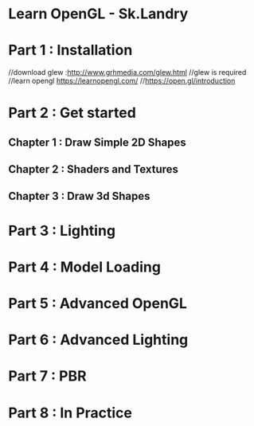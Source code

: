 # Learn OpenGL - Sk.Landry

# Part 1 : Installation

//download glew :http://www.grhmedia.com/glew.html
//glew is required
//learn opengl https://learnopengl.com/
//https://open.gl/introduction

# Part 2 : Get started
	
## Chapter 1 : Draw Simple 2D Shapes
## Chapter 2 : Shaders and Textures
## Chapter 3 : Draw 3d Shapes


# Part 3 : Lighting


# Part 4 : Model Loading


# Part 5 : Advanced OpenGL 

# Part 6 : Advanced Lighting

# Part 7 : PBR

# Part 8 : In Practice